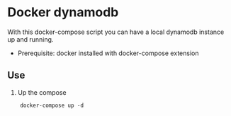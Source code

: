 # Docker dynamodb

With this docker-compose script you can have a local dynamodb instance up and running.

- Prerequisite: docker installed with docker-compose extension

## Use

1. Up the compose
```
    docker-compose up -d
```




